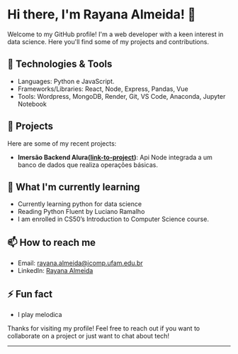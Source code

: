 # Hi there, I'm Rayana Almeida! 👋

Welcome to my GitHub profile! I'm a web developer with a keen interest in data science. Here you'll find some of my projects and contributions.

## 🔧 Technologies & Tools

- Languages: Python e JavaScript.
- Frameworks/Libraries: React, Node, Express, Pandas, Vue
- Tools: Wordpress, MongoDB, Render, Git, VS Code, Anaconda, Jupyter Notebook

## 🚀 Projects

Here are some of my recent projects:

- **Imersão Backend Alura([link-to-project](https://github.com/Rannya7x/Imersao-Alura-Backend))**: Api Node integrada a um banco de dados que realiza operações básicas. 

## 🌱 What I'm currently learning

- Currently learning python for data science
- Reading Python Fluent by Luciano Ramalho
- I am enrolled in CS50’s Introduction to Computer Science course.

## 📫 How to reach me

- Email: [rayana.almeida@icomp.ufam.edu.br](mailto:rayana.almeida@icomp.ufam.edu.br)
- LinkedIn: [Rayana Almeida](https://www.linkedin.com/in/rayanaalmeida)

## ⚡ Fun fact

- I play melodica

Thanks for visiting my profile! Feel free to reach out if you want to collaborate on a project or just want to chat about tech!

---
